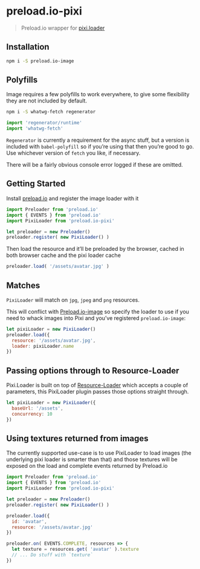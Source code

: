 # preload.io-pixi

> Preload.io wrapper for [pixi.loader](https://pixijs.github.io/docs/loaders_loader.js.html)


## Installation

```sh
npm i -S preload.io-image
```


## Polyfills

Image requires a few polyfills to work everywhere, to give some flexibility they are not included by default.

```sh
npm i -S whatwg-fetch regenerator
```

```js
import 'regenerator/runtime'
import 'whatwg-fetch'
```

`Regenerator` is currently a requirement for the async stuff, but a version is included with `babel-polyfill` so if you’re using that then you’re good to go. Use whichever version of `fetch` you like, if necessary.

There will be a fairly obvious console error logged if these are omitted.


## Getting Started

Install [preload.io](https://github.com/mattstyles/preload.io) and register the image loader with it

```js
import Preloader from 'preload.io'
import { EVENTS } from 'preload.io'
import PixiLoader from 'preload.io-pixi'

let preloader = new Preloader()
preloader.register( new PixiLoader() )
```

Then load the resource and it’ll be preloaded by the browser, cached in both browser cache and the pixi loader cache

```js
preloader.load( '/assets/avatar.jpg' )
```

## Matches

`PixiLoader` will match on `jpg`, `jpeg` and `png` resources.

This will conflict with [Preload.io-image](https://github.com/mattstyles/preload.io-image) so specify the loader to use if you need to whack images into Pixi and you’ve registered `preload.io-image`:

```js
let pixiLoader = new PixiLoader()
preloader.load({
  resource: '/assets/avatar.jpg',
  loader: pixiLoader.name
})
```

## Passing options through to Resource-Loader

Pixi.Loader is built on top of [Resource-Loader](https://github.com/englercj/resource-loader) which accepts a couple of parameters, this PixiLoader plugin passes those options straight through.

```js
let pixiLoader = new PixiLoader({
  baseUrl: '/assets',
  concurrency: 10
})
```

## Using textures returned from images

The currently supported use-case is to use PixiLoader to load images (the underlying pixi loader is smarter than that) and those textures will be exposed on the load and complete events returned by Preload.io

```js
import Preloader from 'preload.io'
import { EVENTS } from 'preload.io'
import PixiLoader from 'preload.io-pixi'

let preloader = new Preloader()
preloader.register( new PixiLoader() )

preloader.load({
  id: 'avatar',
  resource: '/assets/avatar.jpg'
})

preloader.on( EVENTS.COMPLETE, resources => {
  let texture = resources.get( 'avatar' ).texture
  // ... Do stuff with `texture`
})
```
